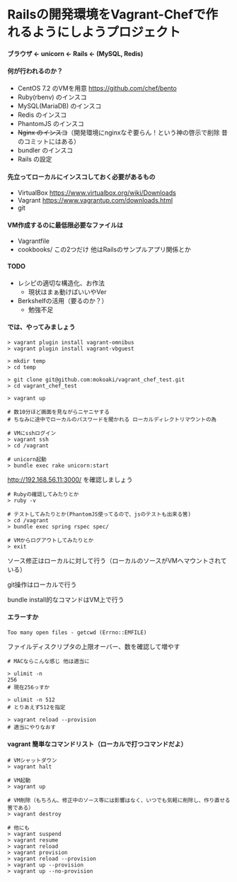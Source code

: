 # Railsの開発環境をVagrant-Chefで作れるようにしようプロジェクト

#### ブラウザ ← unicorn ← Rails ← (MySQL, Redis)

#### 何が行われるのか？
- CentOS 7.2 のVMを用意 https://github.com/chef/bento
- Ruby(rbenv) のインスコ
- MySQL(MariaDB) のインスコ
- Redis のインスコ
- PhantomJS のインスコ
- ~~Nginx のインスコ~~（開発環境にnginxなぞ要らん！という神の啓示で削除 昔のコミットにはある）
- bundler のインスコ
- Rails の設定

#### 先立ってローカルにインスコしておく必要があるもの
- VirtualBox https://www.virtualbox.org/wiki/Downloads
- Vagrant https://www.vagrantup.com/downloads.html
- git

#### VM作成するのに最低限必要なファイルは
- Vagrantfile
- cookbooks/
この2つだけ 他はRailsのサンプルアプリ関係とか

#### TODO
- レシピの適切な構造化、お作法
  - 現状はまぁ動けばいいやVer
- Berkshelfの活用（要るのか？）
  - 勉強不足

#### では、やってみましょう
```
> vagrant plugin install vagrant-omnibus
> vagrant plugin install vagrant-vbguest

> mkdir temp
> cd temp

> git clone git@github.com:mokoaki/vagrant_chef_test.git
> cd vagrant_chef_test

> vagrant up

# 数10分ほど画面を見ながらニヤニヤする
# ちなみに途中でローカルのパスワードを聞かれる ローカルディレクトリマウントの為

# VMにsshログイン
> vagrant ssh
> cd /vagrant

# unicorn起動
> bundle exec rake unicorn:start
```

http://192.168.56.11:3000/ を確認しましょう

```
# Rubyの確認してみたりとか
> ruby -v

# テストしてみたりとか(PhantomJS使ってるので、jsのテストも出来る筈)
> cd /vagrant
> bundle exec spring rspec spec/

# VMからログアウトしてみたりとか
> exit
```

ソース修正はローカルに対して行う（ローカルのソースがVMへマウントされている）

git操作はローカルで行う

bundle install的なコマンドはVM上で行う

#### エラーすか

`Too many open files - getcwd (Errno::EMFILE)`

ファイルディスクリプタの上限オーバー、数を確認して増やす

```
# MACならこんな感じ 他は適当に

> ulimit -n
256
# 現在256っすか

> ulimit -n 512
# とりあえず512を指定

> vagrant reload --provision
# 適当にやりなおす
```

#### vagrant 簡単なコマンドリスト（ローカルで打つコマンドだよ）

```
# VMシャットダウン
> vagrant halt

# VM起動
> vagrant up

# VM削除（もちろん、修正中のソース等には影響はなく、いつでも気軽に削除し、作り直せる筈である）
> vagrant destroy

# 他にも
> vagrant suspend
> vagrant resume
> vagrant reload
> vagrant provision
> vagrant reload --provision
> vagrant up --provision
> vagrant up --no-provision
```
